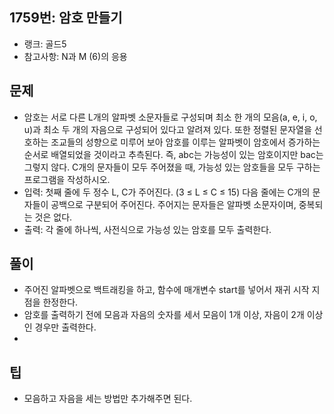 <h2>1759번: 암호 만들기</h2>
<ul>
  <li>랭크: 골드5</li>
  <li>참고사항: N과 M (6)의 응용</li>
</ul>
<h2>문제</h2>
<ul>
  <li>암호는 서로 다른 L개의 알파벳 소문자들로 구성되며 최소 한 개의 모음(a, e, i, o, u)과 최소 두 개의 자음으로 구성되어 있다고 알려져 있다. 또한 정렬된 문자열을 선호하는 조교들의 성향으로 미루어 보아 암호를 이루는 알파벳이 암호에서 증가하는 순서로 배열되었을 것이라고 추측된다. 즉, abc는 가능성이 있는 암호이지만 bac는 그렇지 않다. C개의 문자들이 모두 주어졌을 때, 가능성 있는 암호들을 모두 구하는 프로그램을 작성하시오.</li>
  <li>입력: 첫째 줄에 두 정수 L, C가 주어진다. (3 ≤ L ≤ C ≤ 15) 다음 줄에는 C개의 문자들이 공백으로 구분되어 주어진다. 주어지는 문자들은 알파벳 소문자이며, 중복되는 것은 없다.</li>
  <li>출력: 각 줄에 하나씩, 사전식으로 가능성 있는 암호를 모두 출력한다.</li>
</ul>
<h2>풀이</h2>
<ul>
  <li>주어진 알파벳으로 백트래킹을 하고, 함수에 매개변수 start를 넣어서 재귀 시작 지점을 한정한다.</li>
  <li>암호를 출력하기 전에 모음과 자음의 숫자를 세서 모음이 1개 이상, 자음이 2개 이상인 경우만 출력한다.<li>
</ul>
<h2>팁</h2>
<ul>
  <li>모음하고 자음을 세는 방법만 추가해주면 된다.</li>
</ul>
